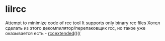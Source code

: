 # lilrcc

Attempt to minimize code of rcc tool
It supports only binary rcc files
Хотел сделать из этого декомпилятор/перепаковщик rcc, но такое уже оказывается есть - [rccextended](https://github.com/zedxxx/rccextended)((((
